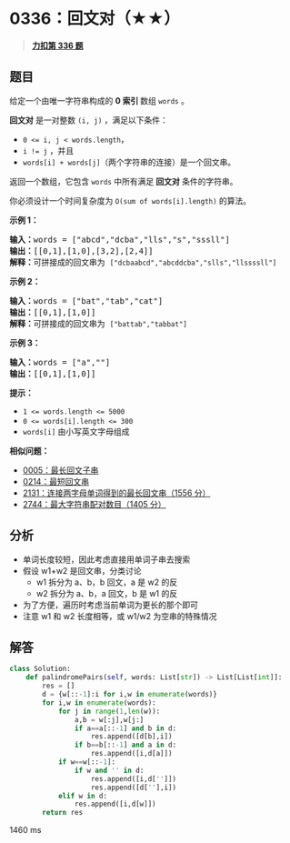 # 0336：回文对（★★）


> <u>**[力扣第 336 题](https://leetcode.cn/problems/palindrome-pairs/)**</u>

## 题目

<p>给定一个由唯一字符串构成的 <strong>0 索引 </strong>数组 <code>words</code> 。</p>

<p><strong>回文对</strong> 是一对整数 <code>(i, j)</code> ，满足以下条件：</p>

<ul>
<li><code>0 &lt;= i, j &lt; words.length</code>，</li>
<li><code>i != j</code> ，并且</li>
<li><code>words[i] + words[j]</code>（两个字符串的连接）是一个<span data-keyword="palindrome-string">回文串</span>。</li>
</ul>

<p>返回一个数组，它包含 <code>words</code> 中所有满足 <strong>回文对</strong> 条件的字符串。</p>

<p>你必须设计一个时间复杂度为 <code>O(sum of words[i].length)</code> 的算法。</p>



<p><strong>示例 1：</strong></p>

<pre>
<strong>输入：</strong>words = ["abcd","dcba","lls","s","sssll"]
<strong>输出：</strong>[[0,1],[1,0],[3,2],[2,4]]
<strong>解释：</strong>可拼接成的回文串为 <code>["dcbaabcd","abcddcba","slls","llssssll"]</code>
</pre>

<p><strong>示例 2：</strong></p>

<pre>
<strong>输入：</strong>words = ["bat","tab","cat"]
<strong>输出：</strong>[[0,1],[1,0]]
<strong>解释：</strong>可拼接成的回文串为 <code>["battab","tabbat"]</code></pre>

<p><strong>示例 3：</strong></p>

<pre>
<strong>输入：</strong>words = ["a",""]
<strong>输出：</strong>[[0,1],[1,0]]
</pre>


<p><strong>提示：</strong></p>

<ul>
<li><code>1 &lt;= words.length &lt;= 5000</code></li>
<li><code>0 &lt;= words[i].length &lt;= 300</code></li>
<li><code>words[i]</code> 由小写英文字母组成</li>
</ul>


**相似问题：**
- [0005：最长回文子串](/leetcode/0005)
- [0214：最短回文串](/leetcode/0214)
- [2131：连接两字母单词得到的最长回文串（1556 分）](/leetcode/2131)
- [2744：最大字符串配对数目（1405 分）](/leetcode/2744)


## 分析

- 单词长度较短，因此考虑直接用单词子串去搜索
- 假设 w1+w2 是回文串，分类讨论
	- w1 拆分为 a、b，b 回文，a 是 w2 的反
	- w2 拆分为 a、b，a 回文，b 是 w1 的反
- 为了方便，遍历时考虑当前单词为更长的那个即可
- 注意 w1 和 w2 长度相等，或 w1/w2 为空串的特殊情况
## 解答

```python
class Solution:
    def palindromePairs(self, words: List[str]) -> List[List[int]]:
        res = []
        d = {w[::-1]:i for i,w in enumerate(words)}
        for i,w in enumerate(words):
            for j in range(1,len(w)):
                a,b = w[:j],w[j:]
                if a==a[::-1] and b in d:
                    res.append([d[b],i])
                if b==b[::-1] and a in d:
                    res.append([i,d[a]])
            if w==w[::-1]:
                if w and '' in d:
                    res.append([i,d['']])
                    res.append([d[''],i])
            elif w in d:
                res.append([i,d[w]])
        return res
```
1460 ms
